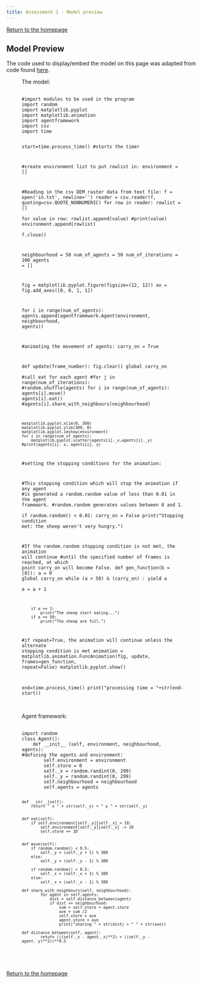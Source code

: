 ```yaml
---
title: Assessment 1 - Model preview
---
```

[Return to the homepage](https://davidosh96.github.io/index.html)

## Model Preview
The code used to display/embed the model on this page was adapted from code found [here](https://websemantics.uk/articles/displaying-code-in-web-pages/).

<figure>
  <figcaption>The model:</figcaption>
  <pre>
    <code contenteditable spellcheck="false">
#import modules to be used in the program
import random 
import matplotlib.pyplot
import matplotlib.animation 
import agentframework 
import csv 
import time


start=time.process_time() #starts the timer


#create environment list to put rowlist in:
environment = []



#Reading in the csv DEM raster data from text file:
f = open('in.txt', newline='')
reader = csv.reader(f, quoting=csv.QUOTE_NONNUMERIC)
for row in reader:
    rowlist = []  
    for value in row:
        rowlist.append(value)
        #print(value) 
    environment.append(rowlist)    
f.close()

    
neighbourhood = 50
num_of_agents = 50 
num_of_iterations = 100
agents = []


fig = matplotlib.pyplot.figure(figsize=(12, 12))
ax = fig.add_axes([0, 0, 1, 1])



for i in range(num_of_agents):
    agents.append(agentframework.Agent(environment, neighbourhood, agents))


#animating the movement of agents:
carry_on = True	
            
def update(frame_number):
    fig.clear()
    global carry_on    
    #call eat for each agent
    #for j in range(num_of_iterations):
        #random.shuffle(agents)
    for i in range(num_of_agents):
        agents[i].move()
        agents[i].eat()
        #agents[i].share_with_neighbours(neighbourhood)
    
    matplotlib.pyplot.xlim(0, 300)
    matplotlib.pyplot.ylim(300, 0)
    matplotlib.pyplot.imshow(environment)
    for i in range(num_of_agents):
        matplotlib.pyplot.scatter(agents[i]._x,agents[i]._y)
    #print(agents[i]._x, agents[i]._y)
    
    
#setting the stopping conditions for the animation:   
  
#This stopping condition which will stop the animation if any agent
    #is generated a random.random value of less than 0.01 in the agent framework.
    #random.random generates values between 0 and 1.    
    if random.random() < 0.01:
        carry_on = False
        print("Stopping condition met: the sheep weren't very hungry.")

#If the random.random stopping condition is not met, the animation will continue
    #until the specified number of frames is reached, at which point carry_on will become False.
def gen_function(b = [0]):
    a = 0
    global carry_on 
    while (a < 50) & (carry_on) :
        yield a			
        a = a + 1
        
        if a == 1:
            print("The sheep start eating...")
        if a == 50:
            print("The sheep are full.")

            
#if repeat=True, the animation will continue unless the alternate stopping condition is met
animation = matplotlib.animation.FuncAnimation(fig, update, frames=gen_function, repeat=False)
matplotlib.pyplot.show()


end=time.process_time()
print("processing time = "+str(end-start))
    </code>
  </pre>
</figure>

<figure>
  <figcaption>Agent framework:</figcaption>
  <pre>
   <code contenteditable spellcheck="false">
import random
class Agent():
    def __init__ (self, environment, neighbourhood, agents):
#defining the agents and environment:        
        self.environment = environment
        self.store = 0
        self._x = random.randint(0, 299)
        self._y = random.randint(0, 299)
        self.neighbourhood = neighbourhood
        self.agents = agents


    def __str__(self):
        return " x " + str(self._x) + " y " + str(self._y)

       
    def eat(self):
        if self.environment[self._y][self._x] > 10:
            self.environment[self._y][self._x] -= 10
            self.store += 10

 
    def move(self): 
        if random.random() < 0.5:
            self._y = (self._y + 1) % 300
        else:
            self._y = (self._y - 1) % 300
            
        if random.random() < 0.5:
            self._x = (self._x + 1) % 300
        else:
            self._x = (self._x - 1) % 300

    def share_with_neighbours(self, neighbourhood):
            for agent in self.agents:
                dist = self.distance_between(agent) 
                if dist <= neighbourhood:
                    sum = self.store + agent.store
                    ave = sum /2
                    self.store = ave
                    agent.store = ave
                    print("sharing " + str(dist) + " " + str(ave))

    def distance_between(self, agent):
            return (((self._x - agent._x)**2) + ((self._y - agent._y)**2))**0.5
   </code>
  </pre>
</figure>

[Return to the homepage](https://davidosh96.github.io/index.html)
